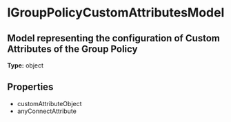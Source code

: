 # IGroupPolicyCustomAttributesModel

## Model representing the configuration of Custom Attributes of the Group Policy

**Type:** object

## Properties
* customAttributeObject
* anyConnectAttribute
